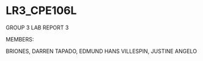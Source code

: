 # LR3_CPE106L

GROUP 3 LAB REPORT 3

MEMBERS:

BRIONES, DARREN 
TAPADO, EDMUND HANS
VILLESPIN, JUSTINE ANGELO